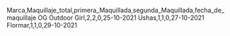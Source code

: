 Marca,Maquillaje_total,primera_Maquillada,segunda_Maquillada,fecha_de_maquillaje
OG Outdoor Girl,2,2,0,25-10-2021
Ushas,1,1,0,27-10-2021
Flormar,1,1,0,29-10-2021